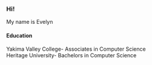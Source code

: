 ### Hi!
My name is Evelyn

#### Education
Yakima Valley College- Associates in Computer Science <br>
Heritage University- Bachelors in Computer Science

